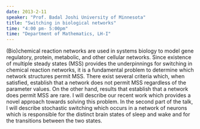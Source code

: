 ```yaml
---
date: 2013-2-11
speaker: "Prof. Badal Joshi University of Minnesota"
title: "Switching in biological networks"
time: "4:00 pm- 5:00pm" 
time: "Department of Mathematics, LH-I"
---
```

(Bio)chemical reaction networks are used in systems biology to model
gene regulatory, protein, metabolic, and other cellular networks. Since
existence of multiple steady states (MSS) provides the underpinnings for
switching in chemical reaction networks, it is a fundamental problem to
determine which network structures permit MSS. There exist several
criteria which, when satisfied, establish that a network does not permit
MSS  regardless of the parameter values. On the other hand, results that
establish that a network does permit MSS are rare. I will describe our
recent work which provides a novel approach towards solving this
problem. In the second part of the talk, I will describe stochastic
switching which occurs in a network of neurons which is responsible for
the distinct brain states of sleep and wake and for the transitions
between the two states.
